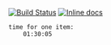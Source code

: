 [![Build Status](https://travis-ci.org/Mifrill/parsers.svg?branch=master)](https://travis-ci.org/Mifrill/parsers)
[![Inline docs](http://inch-ci.org/github/Mifrill/parsers.svg?branch=master)](http://inch-ci.org/github/Mifrill/parsers)
    
    time for one item:
        01:30:05
